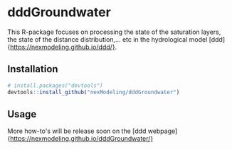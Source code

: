 # dddGroundwater

This R-package focuses on processing the state of the saturation layers, the state of the distance distribution,... etc in the hydrological model [ddd]{https://nexmodeling.github.io/ddd/}.

## Installation

```R
# install.packages("devtools")
devtools::install_github("nexModeling/dddGroundwater")
```

## Usage

More how-to's will be release soon on the [ddd webpage]{https://nexmodeling.github.io/dddGroundwater/}
